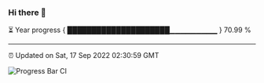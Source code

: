 ### Hi there 👋

⏳ Year progress { █████████████████████▁▁▁▁▁▁▁▁▁ } 70.99 %

---

⏰ Updated on Sat, 17 Sep 2022 02:30:59 GMT

![Progress Bar CI](https://github.com/ZhaoGui/ZhaoGui/workflows/Progress%20Bar%20CI/badge.svg)
